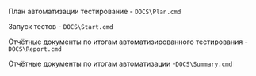 План автоматизации тестирование - `DOCS\Plan.cmd`

Запуск тестов - `DOCS\Start.cmd`

Отчётные документы по итогам автоматизированного тестирования - `DOCS\Report.cmd` 

Отчётные документы по итогам автоматизации -`DOCS\Summary.cmd`

 